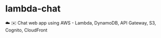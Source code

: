 # lambda-chat
:cloud: :envelope: Chat web app using AWS - Lambda, DynamoDB, API Gateway, S3, Cognito, CloudFront

